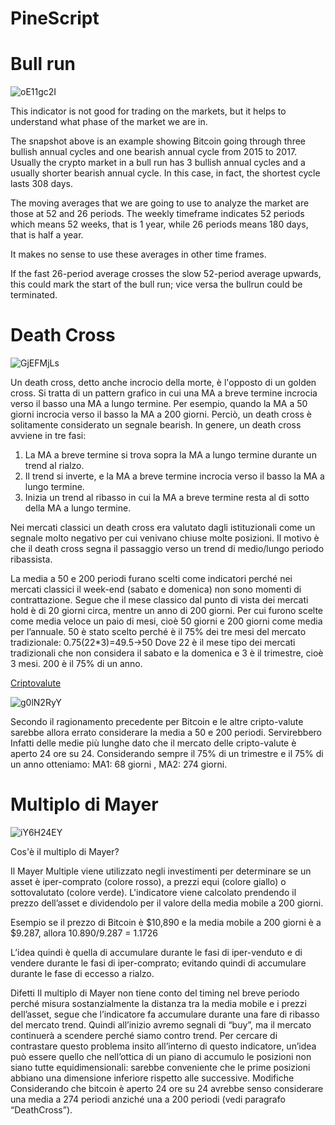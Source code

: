 # PineScript

# Bull run

![oE11gc2I](https://user-images.githubusercontent.com/57445485/124765222-0c265980-df36-11eb-830a-dd89c588d6a4.png)

This indicator is not good for trading on the markets, but it helps to understand what phase of the market we are in.

The snapshot above is an example showing Bitcoin going through three bullish annual cycles and one bearish annual cycle from 2015 to 2017. Usually the crypto market in a bull run has 3 bullish annual cycles and a usually shorter bearish annual cycle. In this case, in fact, the shortest cycle lasts 308 days.

The moving averages that we are going to use to analyze the market are those at 52 and 26 periods. The weekly timeframe indicates 52 periods which means 52 weeks, that is 1 year, while 26 periods means 180 days, that is half a year.

It makes no sense to use these averages in other time frames.

If the fast 26-period average crosses the slow 52-period average upwards, this could mark the start of the bull run; vice versa the bullrun could be terminated.

# Death Cross

![GjEFMjLs](https://user-images.githubusercontent.com/57445485/124765512-53144f00-df36-11eb-8cf8-7d8576a352db.png)

Un death cross, detto anche incrocio della morte, è l'opposto di un golden cross. Si tratta di un pattern grafico in cui una MA a breve termine incrocia verso il basso una MA a lungo termine. Per esempio, quando la MA a 50 giorni incrocia verso il basso la MA a 200 giorni. Perciò, un death cross è solitamente considerato un segnale bearish.
In genere, un death cross avviene in tre fasi:
1) La MA a breve termine si trova sopra la MA a lungo termine durante un trend al rialzo.
2) Il trend si inverte, e la MA a breve termine incrocia verso il basso la MA a lungo termine.
3) Inizia un trend al ribasso in cui la MA a breve termine resta al di sotto della MA a lungo termine.

Nei mercati classici un death cross era valutato dagli istituzionali come un segnale molto negativo per cui venivano chiuse molte posizioni. Il motivo è che il death cross segna il passaggio verso un trend di medio/lungo periodo ribassista.

La media a 50 e 200 periodi furano scelti come indicatori perché nei mercati classici il week-end (sabato e domenica) non sono momenti di contrattazione. Segue che il mese classico dal punto di vista dei mercati hold è di 20 giorni circa, mentre un anno di 200 giorni. Per cui furono scelte come media veloce un paio di mesi, cioè 50 giorni e 200 giorni come media per l’annuale.
50 è stato scelto perché è il 75% dei tre mesi del mercato tradizionale: 0.75(22*3)=49.5->50
Dove 22 è il mese tipo dei mercati tradizionali che non considera il sabato e la domenica e 3 è il trimestre, cioè 3 mesi.
200 è il 75% di un anno.

<ins>Criptovalute</ins>

![g0lN2RyY](https://user-images.githubusercontent.com/57445485/124765630-717a4a80-df36-11eb-9be2-5023b0fc0456.png)

Secondo il ragionamento precedente per Bitcoin e le altre cripto-valute sarebbe allora errato considerare la media a 50 e 200 periodi. Servirebbero Infatti delle medie più lunghe dato che il mercato delle cripto-valute è aperto 24 ore su 24. Considerando sempre il 75% di un trimestre e il 75% di un anno otteniamo: MA1: 68 giorni , MA2: 274 giorni.

# Multiplo di Mayer

![iY6H24EY](https://user-images.githubusercontent.com/57445485/124763548-60303e80-df34-11eb-8a92-4b64ed81df4b.png)

Cos'è il multiplo di Mayer?

Il Mayer Multiple viene utilizzato negli investimenti per determinare se un asset è iper-comprato (colore rosso), a prezzi equi (colore giallo) o sottovalutato (colore verde). L'indicatore viene calcolato prendendo il prezzo dell’asset e dividendolo per il valore della media mobile a 200 giorni.

Esempio se il prezzo di Bitcoin  è $10,890 e la media mobile a 200 giorni è a $9.287, allora 10.890/9.287 = 1.1726

L’idea quindi è quella di accumulare durante le fasi di iper-venduto e di vendere durante le fasi di iper-comprato; evitando quindi di accumulare durante le fase di eccesso a rialzo.

Difetti
Il multiplo di Mayer non tiene conto del timing nel breve periodo perché misura sostanzialmente la distanza tra la media mobile e i prezzi dell’asset, segue che l’indicatore fa accumulare durante una fare di ribasso del mercato trend. Quindi all’inizio avremo segnali di “buy”, ma il mercato continuerà a scendere perché siamo contro trend.
Per cercare di contrastare questo problema insito all’interno di questo indicatore, un’idea può essere quello che nell’ottica di un piano di accumulo le posizioni non siano tutte equidimensionali: sarebbe conveniente che le prime posizioni abbiano una dimensione inferiore rispetto alle successive. 
Modifiche
Considerando che bitcoin è aperto 24 ore su 24 avrebbe senso considerare una media a 274 periodi anziché una a 200 periodi (vedi paragrafo “DeathCross”).

